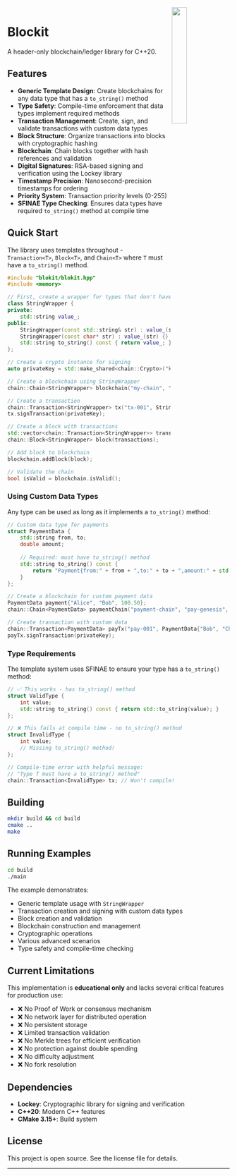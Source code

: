 
<img align="right" width="26%" src="./misc/logo.png">

Blockit
===

A header-only blockchain/ledger library for C++20.



## Features

- **Generic Template Design**: Create blockchains for any data type that has a `to_string()` method
- **Type Safety**: Compile-time enforcement that data types implement required methods
- **Transaction Management**: Create, sign, and validate transactions with custom data types
- **Block Structure**: Organize transactions into blocks with cryptographic hashing
- **Blockchain**: Chain blocks together with hash references and validation
- **Digital Signatures**: RSA-based signing and verification using the Lockey library
- **Timestamp Precision**: Nanosecond-precision timestamps for ordering
- **Priority System**: Transaction priority levels (0-255)
- **SFINAE Type Checking**: Ensures data types have required `to_string()` method at compile time

## Quick Start

The library uses templates throughout - `Transaction<T>`, `Block<T>`, and `Chain<T>` where `T` must have a `to_string()` method.

```cpp
#include "blokit/blokit.hpp"
#include <memory>

// First, create a wrapper for types that don't have to_string()
class StringWrapper {
private:
    std::string value_;
public:
    StringWrapper(const std::string& str) : value_(str) {}
    StringWrapper(const char* str) : value_(str) {}
    std::string to_string() const { return value_; }
};

// Create a crypto instance for signing
auto privateKey = std::make_shared<chain::Crypto>("key_file");

// Create a blockchain using StringWrapper
chain::Chain<StringWrapper> blockchain("my-chain", "genesis-tx", StringWrapper("genesis_data"), privateKey);

// Create a transaction
chain::Transaction<StringWrapper> tx("tx-001", StringWrapper("transfer_funds"), 100);
tx.signTransaction(privateKey);

// Create a block with transactions
std::vector<chain::Transaction<StringWrapper>> transactions = {tx};
chain::Block<StringWrapper> block(transactions);

// Add block to blockchain
blockchain.addBlock(block);

// Validate the chain
bool isValid = blockchain.isValid();
```

### Using Custom Data Types

Any type can be used as long as it implements a `to_string()` method:

```cpp
// Custom data type for payments
struct PaymentData {
    std::string from, to;
    double amount;
    
    // Required: must have to_string() method
    std::string to_string() const {
        return "Payment{from:" + from + ",to:" + to + ",amount:" + std::to_string(amount) + "}";
    }
};

// Create a blockchain for custom payment data
PaymentData payment{"Alice", "Bob", 100.50};
chain::Chain<PaymentData> paymentChain("payment-chain", "pay-genesis", payment, privateKey);

// Create transaction with custom data
chain::Transaction<PaymentData> payTx("pay-001", PaymentData{"Bob", "Charlie", 50.25}, 150);
payTx.signTransaction(privateKey);
```

### Type Requirements

The template system uses SFINAE to ensure your type has a `to_string()` method:

```cpp
// ✅ This works - has to_string() method
struct ValidType {
    int value;
    std::string to_string() const { return std::to_string(value); }
};

// ❌ This fails at compile time - no to_string() method
struct InvalidType {
    int value;
    // Missing to_string() method!
};

// Compile-time error with helpful message:
// "Type T must have a to_string() method"
chain::Transaction<InvalidType> tx; // Won't compile!
```

## Building

```bash
mkdir build && cd build
cmake ..
make
```

## Running Examples

```bash
cd build
./main
```

The example demonstrates:
- Generic template usage with `StringWrapper` 
- Transaction creation and signing with custom data types
- Block creation and validation
- Blockchain construction and management
- Cryptographic operations
- Various advanced scenarios
- Type safety and compile-time checking

## Current Limitations

This implementation is **educational only** and lacks several critical features for production use:

- ❌ No Proof of Work or consensus mechanism
- ❌ No network layer for distributed operation
- ❌ No persistent storage
- ❌ Limited transaction validation
- ❌ No Merkle trees for efficient verification
- ❌ No protection against double spending
- ❌ No difficulty adjustment
- ❌ No fork resolution

## Dependencies

- **Lockey**: Cryptographic library for signing and verification
- **C++20**: Modern C++ features
- **CMake 3.15+**: Build system

## License

This project is open source. See the license file for details.

---
